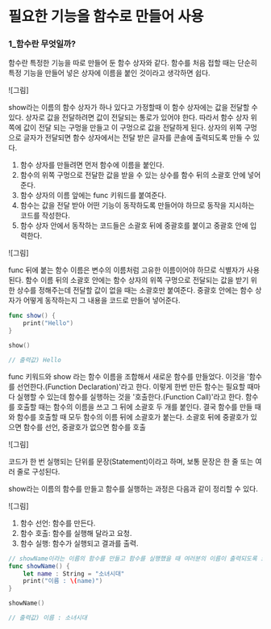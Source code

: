 # 필요한 기능을 함수로 만들어 사용

### 1_함수란 무엇일까?

함수란 특정한 기능을 따로 만들어 둔 함수 상자와 같다.
함수를 처음 접할 때는 단순히 특정 기능을 만들어 넣은 상자에 이름을 붙인 것이라고 생각하면 쉽다.

![그림]

show라는 이름의 함수 상자가 하나 있다고 가정할때 이 함수 상자에는 값을 전달할 수 있다.
상자로 값을 전달하려면 값이 전달되는 통로가 있어야 한다.
따라서 함수 상자 위쪽에 값이 전달 되는 구멍을 만들고 이 구멍으로 값을 전달하게 된다.
상자의 위쪽 구멍으로 글자가 전달되면 함수 상자에서는 전달 받은 글자를 콘솔에 출력되도록 만들 수 있다.

1. 함수 상자를 만들려면 먼저 함수에 이름을 붙인다.
2. 함수의 위쪽 구멍으로 전달한 값을 받을 수 있는 상수를 함수 뒤의 소괄호 안에 넣어준다.
3. 함수 상자의 이름 앞에는 func 키워드를 붙여준다.
4. 함수는 값을 전달 받아 어떤 기능이 동작하도록 만들어야 하므로 동작을 지시하는 코드를 작성한다.
5. 함수 상자 안에서 동작하는 코드들은 소괄호 뒤에 중괄호를 붙이고 중괄호 안에 입력한다.

![그림]

func 뒤에 붙는 함수 이름은 변수의 이름처럼 고유한 이름이어야 하므로 식별자가 사용된다.
함수 이름 뒤의 소괄호 안에는 함수 상자의 위쪽 구멍으로 전달되는 값을 받기 위한 상수를 정해주는데 전달할 값이 없을 때는 소괄호만 붙여준다.
중괄호 안에는 함수 상자가 어떻게 동작하는지 그 내용을 코드로 만들어 넣어준다.

```swift Hello 출력
func show() {
    print("Hello")
}

show()

// 출력값) Hello
```

func 키워드와 show 라는 함수 이름을 조합해서 새로운 함수를 만들었다. 이것을 '함수를 선언한다.(Function Declaration)'라고 한다.
이렇게 한번 만든 함수는 필요할 때마다 실행할 수 있는데 함수를 실행하는 것을 '호출한다.(Function Call)'라고 한다.
함수를 호출할 때는 함수의 이름을 쓰고 그 뒤에 소괄호 두 개를 붙인다.
결국 함수를 만들 때와 함수를 호출할 때 모두 함수의 이름 뒤에 소괄호가 붙는다.
소괄호 뒤에 중괄호가 있으면 함수를 선언, 중괄호가 없으면 함수를 호출

![그림]

코드가 한 번 실행되는 단위를 문장(Statement)이라고 하며, 보통 문장은 한 줄 또는 여러 줄로 구성된다.

show라는 이름의 함수를 만들고 함수를 실행하는 과정은 다음과 같이 정리할 수 있다.

![그림]

1. 함수 선언: 함수를 만든다.
2. 함수 호출: 함수를 실행해 달라고 요청.
3. 함수 실행: 함수가 실행되고 결과를 출력.

```swift Quiz 07
// showName이라는 이름의 함수를 만들고 함수를 실행했을 때 여러분의 이름이 출력되도록 코드를 만들어 보세요. 먼저 showName이라는 이름으로 함수를 정의합니다. 그리고 함수 안에서 print를 사용해 여러분의 이름이 출력되도록 합니다. 이름을 출력하기 위해 name 상수에 값을 넣어 두었다가 출력 하도록 합니다.
func showName() {
    let name : String = "소녀시대"
    print("이름 : \(name)")
}

showName()

// 출력값) 이름 : 소녀시대
```
